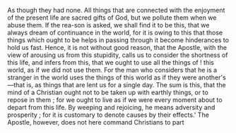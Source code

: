 As though they had none. All things that are connected with the enjoyment of the present life are sacred gifts of God, but we pollute them when we abuse them. If the rea-son is asked, we shall find it to be this, that we always dream of continuance in the world, for it is owing to this that those things which ought to be helps in passing through it become hinderances to hold us fast. Hence, it is not without good reason, that the Apostle, with the view of arousing us from this stupidity, calls us to consider the shortness of this life, and infers from this, that we ought to use all the things of ! this world, as if we did not use them. For the man who considers that he is a stranger in the world uses the things of this world as if they were another's—that is, as things that are lent us for a single day. The sum is this, that the mind of a Christian ought not to be taken up with earthly things, or to repose in them ; for we ought to live as if we were every moment about to depart from this life. By weeping and rejoicing, he means adversity and prosperity ; for it is customary to denote causes by their effects.' The Apostle, however, does not here command Christians to part 
